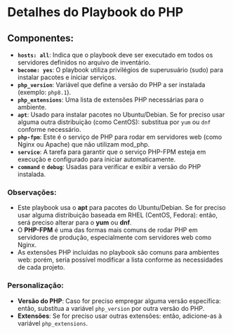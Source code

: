 # Detalhes do Playbook do PHP


## Componentes:

- **`hosts: all`**: Indica que o playbook deve ser executado em todos os servidores definidos no arquivo de inventário.
- **`become: yes`**: O playbook utiliza privilégios de superusuário (sudo) para instalar pacotes e iniciar serviços.
- **`php_version`**: Variável que define a versão do PHP a ser instalada (exemplo: `php8.1`).
- **`php_extensions`**: Uma lista de extensões PHP necessárias para o ambiente.
- **`apt`**: Usado para instalar pacotes no Ubuntu/Debian. Se for preciso usar alguma outra distribuição (como CentOS): substitua por `yum` ou `dnf` conforme necessário.
- **`php-fpm`**: Este é o serviço de PHP para rodar em servidores web (como Nginx ou Apache) que não utilizam mod_php.
- **`service`**: A tarefa para garantir que o serviço PHP-FPM esteja em execução e configurado para iniciar automaticamente.
- **`command`** e **`debug`**: Usadas para verificar e exibir a versão do PHP instalada.

### Observações:

- Este playbook usa o **apt** para pacotes do Ubuntu/Debian. Se for preciso usar alguma distribuição baseada em RHEL (CentOS, Fedora): então, será preciso alterar para o **yum** ou **dnf**.
- O **PHP-FPM** é uma das formas mais comuns de rodar PHP em servidores de produção, especialmente com servidores web como Nginx.
- As extensões PHP incluídas no playbook são comuns para ambientes web: porém, seria possível modificar a lista conforme as necessidades de cada projeto.

### Personalização:
- **Versão do PHP**: Caso for preciso empregar alguma versão específica: então, substitua a variável `php_version` por outra versão do PHP.
- **Extensões**: Se for preciso usar outras extensões: então, adicione-as à variável `php_extensions`.
